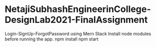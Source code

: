 # NetajiSubhashEngineerinCollege-DesignLab2021-FinalAssignment

Login-SignUp-ForgotPassword using Mern Stack
Install node modules before running the app.
npm install
npm start 
